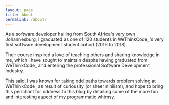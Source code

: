 ```yaml
---
layout: page
title: About
permalink: /about/
---
```


As a software developer hailing from South Africa's very own Johannesburg, I graduated as one of 120 students in WeThinkCode_'s very first software development student cohort (2016 to 2018).

Their course inspired a love of teaching others and sharing knowledge in me, which I have sought to maintain despite having graduated from WeThinkCode_ and entering the professional Software Development Industry.

This said, I was known for taking odd paths towards problem solving at WeThinkCode_ as result of curiousity (or sheer nihilism), and hope to bring this penchant for oddness to this blog by detailing some of the more fun and interesting aspect of my programmatic whimsy.
